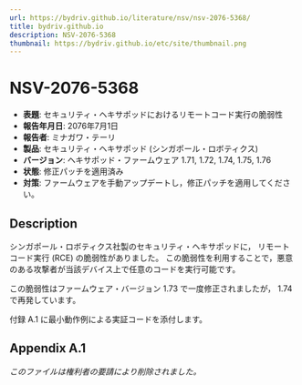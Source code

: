 ```yaml
---
url: https://bydriv.github.io/literature/nsv/nsv-2076-5368/
title: bydriv.github.io
description: NSV-2076-5368
thumbnail: https://bydriv.github.io/etc/site/thumbnail.png
---
```


# NSV-2076-5368

- **表題**: セキュリティ・ヘキサポッドにおけるリモートコード実行の脆弱性
- **報告年月日**: 2076年7月1日
- **報告者**: ミナガワ・テーリ
- **製品**: セキュリティ・ヘキサポッド (シンガポール・ロボティクス)
- **バージョン**: ヘキサポッド・ファームウェア 1.71, 1.72, 1.74, 1.75, 1.76
- **状態**: 修正パッチを適用済み
- **対策**: ファームウェアを手動アップデートし，修正パッチを適用してください。

## Description

シンガポール・ロボティクス社製のセキュリティ・ヘキサポッドに，
リモートコード実行 (RCE) の脆弱性がありました。
この脆弱性を利用することで，悪意のある攻撃者が当該デバイス上で任意のコードを実行可能です。

この脆弱性はファームウェア・バージョン 1.73 で一度修正されましたが， 1.74 で再発しています。

付録 A.1 に最小動作例による実証コードを添付します。

## Appendix A.1

*このファイルは権利者の要請により削除されました。*
